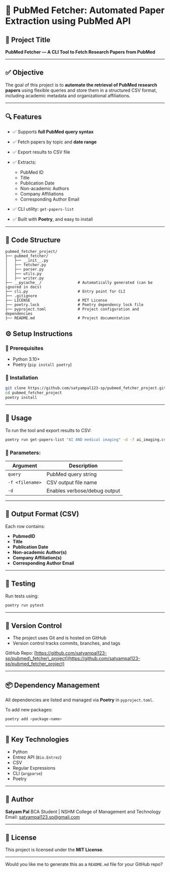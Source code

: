 # 📄 PubMed Fetcher: Automated Paper Extraction using PubMed API

## 🧠 Project Title

**PubMed Fetcher — A CLI Tool to Fetch Research Papers from PubMed**

---

## ✅ Objective

The goal of this project is to **automate the retrieval of PubMed research papers** using flexible queries and store them in a structured CSV format, including academic metadata and organizational affiliations.

---

## 🔍 Features

* ✅ Supports **full PubMed query syntax**
* ✅ Fetch papers by topic and **date range**
* ✅ Export results to CSV file
* ✅ Extracts:

  * PubMed ID
  * Title
  * Publication Date
  * Non-academic Authors
  * Company Affiliations
  * Corresponding Author Email
* ✅ CLI utility: `get-papers-list`
* ✅ Built with **Poetry**, and easy to install

---

## 🧱 Code Structure

```text
pubmed_fetcher_project/
├── pubmed_fetcher/
│   ├── __init__.py
│   ├── fetcher.py
│   ├── parser.py
│   ├── utils.py
│   ├── writer.py
├── __pycache__/                # Automatically generated (can be ignored in docs)
├── cli.py                      # Entry point for CLI
├── .gitignore
├── LICENSE                     # MIT License
├── poetry.lock                 # Poetry dependency lock file
├── pyproject.toml              # Project configuration and dependencies
├── README.md                   # Project documentation

```

## ⚙️ Setup Instructions

### 🔧 Prerequisites

* Python 3.10+
* Poetry (`pip install poetry`)

### 🔌 Installation

```bash
git clone https://github.com/satyampal123-sp/pubmed_fetcher_project.git
cd pubmed_fetcher_project
poetry install
```

---

## 🚀 Usage

To run the tool and export results to CSV:

```bash
poetry run get-papers-list "AI AND medical imaging" -d -f ai_imaging.csv
```

### 📌 Parameters:

| Argument        | Description                  |
| --------------- | ---------------------------- |
| `query`         | PubMed query string          |
| `-f <filename>` | CSV output file name         |
| `-d`            | Enables verbose/debug output |

---

## 📁 Output Format (CSV)

Each row contains:

* **PubmedID**
* **Title**
* **Publication Date**
* **Non-academic Author(s)**
* **Company Affiliation(s)**
* **Corresponding Author Email**

---

## 🧪 Testing

Run tests using:

```bash
poetry run pytest
```

---

## 🔄 Version Control

* The project uses Git and is hosted on GitHub
* Version control tracks commits, branches, and tags

GitHub Repo:
[https://github.com/satyampal123-sp/pubmed\_fetcher\_project](https://github.com/satyampal123-sp/pubmed_fetcher_project)

---

## 📦 Dependency Management

All dependencies are listed and managed via **Poetry** in `pyproject.toml`.

To add new packages:

```bash
poetry add <package-name>
```

---

## 📌 Key Technologies

* Python
* Entrez API (`Bio.Entrez`)
* CSV
* Regular Expressions
* CLI (`argparse`)
* Poetry

---

## 👤 Author

**Satyam Pal**
BCA Student | NSHM College of Management and Technology
Email: [satyampal123.sp@gmail.com](mailto:satyampal123.sp@gmail.com)

---

## 📜 License

This project is licensed under the **MIT License**.

---

Would you like me to generate this as a `README.md` file for your GitHub repo?
